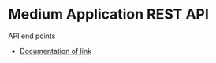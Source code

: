 # Medium Application REST API
API end points 
- [Documentation of link](https://documenter.getpostman.com/view/32805489/2sAYBSjDJF) 
